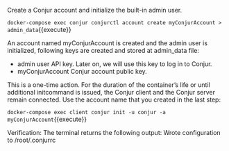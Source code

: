 Create a Conjur account and initialize the built-in admin user.

`docker-compose exec conjur conjurctl account create myConjurAccount > admin_data`{{execute}}

An account named myConjurAccount is created and the admin user is initialized, following keys are created and stored at admin_data file:

* admin user API key. Later on, we will use this key to log in to Conjur.
* myConjurAccount Conjur account public key.

This is a one-time action. For the duration of the container’s life or until additional initcommand is issued, the Conjur client and the Conjur server remain connected.
Use the account name that you created in the last step:

`docker-compose exec client conjur init -u conjur -a myConjurAccount`{{execute}}

Verification:
The terminal returns the following output:
Wrote configuration to /root/.conjurrc